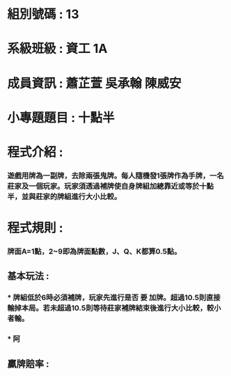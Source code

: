 # 組別號碼 : 13  
# 系級班級 : 資工 1A  
# 成員資訊 : 蕭芷萱 吳承翰 陳威安  
# 小專題題目 : 十點半  
# 程式介紹 :  
### 遊戲用牌為一副牌，去除兩張鬼牌。每人隨機發1張牌作為手牌，一名莊家及一個玩家。玩家須透過補牌使自身牌組加總靠近或等於十點半，並與莊家的牌組進行大小比較。  
# 程式規則 :  
### 牌面A=1點，2~9即為牌面點數，J、Q、K都算0.5點。 
## 基本玩法 :  
### * 牌組低於6時必須補牌，玩家先進行是否 **要** 加牌。超過10.5則直接輸掉本局。若未超過10.5則等待莊家補牌結束後進行大小比較，較小者輸。   
### * 阿
## 贏牌賠率 :  
### 
